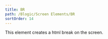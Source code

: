 ```yaml
---
title: BR
path: /Blogic/Screen Elements/BR
sortOrder: 14
---
```



This element creates a html break on the screen.


